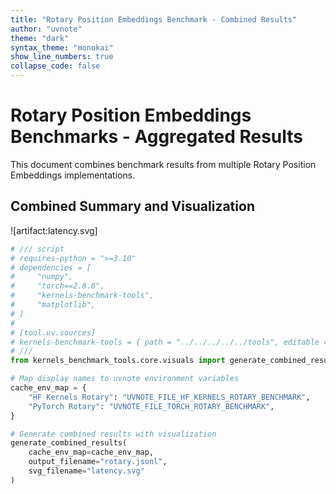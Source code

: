 ```yaml
---
title: "Rotary Position Embeddings Benchmark - Combined Results"
author: "uvnote"
theme: "dark"
syntax_theme: "monokai"
show_line_numbers: true
collapse_code: false
---
```


# Rotary Position Embeddings Benchmarks - Aggregated Results

This document combines benchmark results from multiple Rotary Position Embeddings implementations.

## Combined Summary and Visualization

![artifact:latency.svg]

```python id=combine collapse-code=true needs=../impls/hf_kernels_rotary.md:benchmark,../impls/torch_rotary.md:benchmark outputs=latency.svg
# /// script
# requires-python = ">=3.10"
# dependencies = [
#     "numpy",
#     "torch==2.8.0",
#     "kernels-benchmark-tools",
#     "matplotlib",
# ]
#
# [tool.uv.sources]
# kernels-benchmark-tools = { path = "../../../../../tools", editable = true }
# ///
from kernels_benchmark_tools.core.visuals import generate_combined_results

# Map display names to uvnote environment variables
cache_env_map = {
    "HF Kernels Rotary": "UVNOTE_FILE_HF_KERNELS_ROTARY_BENCHMARK",
    "PyTorch Rotary": "UVNOTE_FILE_TORCH_ROTARY_BENCHMARK",
}

# Generate combined results with visualization
generate_combined_results(
    cache_env_map=cache_env_map,
    output_filename="rotary.jsonl",
    svg_filename="latency.svg"
)
```
